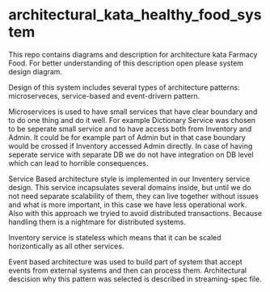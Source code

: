 # architectural_kata_healthy_food_system

This repo contains diagrams and description for architecture kata Farmacy Food.
For better understanding of this description open please system design diagram.

Design of this system includes several types of architecture patterns: microserveces, service-based and event-drivern pattern.

Microservices is used to have small services that have clear boundary and to do one thing and do it well. 
For example Dictionary Service was chosen to be seperate small service and to have access both from Inventory and Admin. It could be 
for example part of Admin but in that case boundary would be crossed if Inventory accessed Admin directly.
In case of having seperate service with separate DB we do not have integration on DB level which can lead to horrible consequences.

Service Based architecture style is implemented in our Inventery service design. This service incapsulates several domains inside,
but until we do not need separate scalability of them, they can live together without issues and what is more important, in this case
we have less operational work. Also with this approach we tryied to avoid distributed transactions. Because handling them is a nightmare for distributed systems.

Inventory service is stateless which means that it can be scaled horizontically as all other services.

Event based architecture was used to build part of system that accept events from external systems and then can process them.
Architectural descision why this pattern was selected is described in  streaming-spec file.
